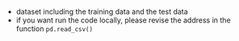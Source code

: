 - dataset including the training data and the test data
- if you want run the code locally, please revise the address in the function `pd.read_csv()`
